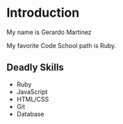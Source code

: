 # Introduction

My name is Gerardo Martinez

My favorite Code School path is Ruby.

## Deadly Skills
* Ruby
* JavaScript
* HTML/CSS
* Git
* Database
